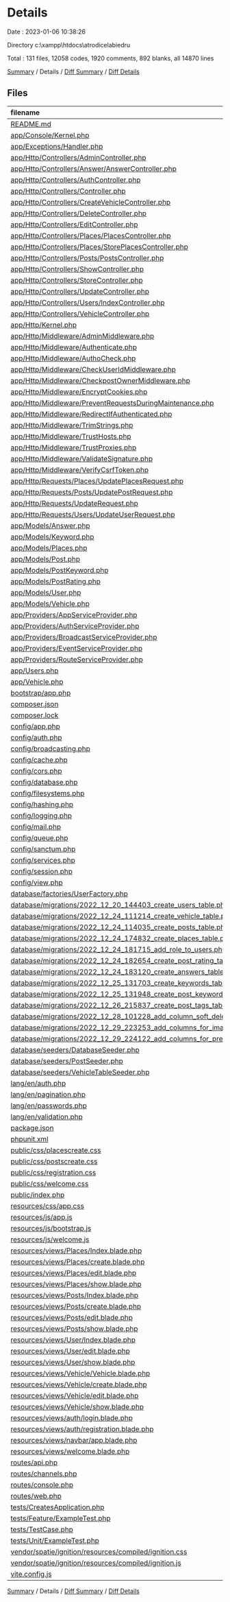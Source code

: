 # Details

Date : 2023-01-06 10:38:26

Directory c:\\xampp\\htdocs\\atrodicelabiedru

Total : 131 files,  12058 codes, 1920 comments, 892 blanks, all 14870 lines

[Summary](results.md) / Details / [Diff Summary](diff.md) / [Diff Details](diff-details.md)

## Files
| filename | language | code | comment | blank | total |
| :--- | :--- | ---: | ---: | ---: | ---: |
| [README.md](/README.md) | Markdown | 45 | 0 | 22 | 67 |
| [app/Console/Kernel.php](/app/Console/Kernel.php) | PHP | 15 | 12 | 6 | 33 |
| [app/Exceptions/Handler.php](/app/Exceptions/Handler.php) | PHP | 21 | 23 | 7 | 51 |
| [app/Http/Controllers/AdminController.php](/app/Http/Controllers/AdminController.php) | PHP | 17 | 12 | 5 | 34 |
| [app/Http/Controllers/Answer/AnswerController.php](/app/Http/Controllers/Answer/AnswerController.php) | PHP | 27 | 6 | 6 | 39 |
| [app/Http/Controllers/AuthController.php](/app/Http/Controllers/AuthController.php) | PHP | 100 | 2 | 6 | 108 |
| [app/Http/Controllers/Controller.php](/app/Http/Controllers/Controller.php) | PHP | 10 | 0 | 4 | 14 |
| [app/Http/Controllers/CreateVehicleController.php](/app/Http/Controllers/CreateVehicleController.php) | PHP | 28 | 47 | 10 | 85 |
| [app/Http/Controllers/DeleteController.php](/app/Http/Controllers/DeleteController.php) | PHP | 31 | 48 | 10 | 89 |
| [app/Http/Controllers/EditController.php](/app/Http/Controllers/EditController.php) | PHP | 29 | 47 | 10 | 86 |
| [app/Http/Controllers/Places/PlacesController.php](/app/Http/Controllers/Places/PlacesController.php) | PHP | 41 | 42 | 10 | 93 |
| [app/Http/Controllers/Places/StorePlacesController.php](/app/Http/Controllers/Places/StorePlacesController.php) | PHP | 41 | 47 | 11 | 99 |
| [app/Http/Controllers/Posts/PostsController.php](/app/Http/Controllers/Posts/PostsController.php) | PHP | 98 | 50 | 12 | 160 |
| [app/Http/Controllers/ShowController.php](/app/Http/Controllers/ShowController.php) | PHP | 29 | 47 | 10 | 86 |
| [app/Http/Controllers/StoreController.php](/app/Http/Controllers/StoreController.php) | PHP | 40 | 52 | 9 | 101 |
| [app/Http/Controllers/UpdateController.php](/app/Http/Controllers/UpdateController.php) | PHP | 32 | 47 | 9 | 88 |
| [app/Http/Controllers/Users/IndexController.php](/app/Http/Controllers/Users/IndexController.php) | PHP | 64 | 51 | 12 | 127 |
| [app/Http/Controllers/VehicleController.php](/app/Http/Controllers/VehicleController.php) | PHP | 12 | 5 | 4 | 21 |
| [app/Http/Kernel.php](/app/Http/Kernel.php) | PHP | 44 | 21 | 7 | 72 |
| [app/Http/Middleware/AdminMiddleware.php](/app/Http/Middleware/AdminMiddleware.php) | PHP | 17 | 7 | 5 | 29 |
| [app/Http/Middleware/Authenticate.php](/app/Http/Middleware/Authenticate.php) | PHP | 12 | 6 | 4 | 22 |
| [app/Http/Middleware/AuthoCheck.php](/app/Http/Middleware/AuthoCheck.php) | PHP | 14 | 7 | 4 | 25 |
| [app/Http/Middleware/CheckUserIdMiddleware.php](/app/Http/Middleware/CheckUserIdMiddleware.php) | PHP | 16 | 12 | 5 | 33 |
| [app/Http/Middleware/CheckpostOwnerMiddleware.php](/app/Http/Middleware/CheckpostOwnerMiddleware.php) | PHP | 22 | 12 | 4 | 38 |
| [app/Http/Middleware/EncryptCookies.php](/app/Http/Middleware/EncryptCookies.php) | PHP | 8 | 6 | 4 | 18 |
| [app/Http/Middleware/PreventRequestsDuringMaintenance.php](/app/Http/Middleware/PreventRequestsDuringMaintenance.php) | PHP | 8 | 6 | 4 | 18 |
| [app/Http/Middleware/RedirectIfAuthenticated.php](/app/Http/Middleware/RedirectIfAuthenticated.php) | PHP | 19 | 8 | 6 | 33 |
| [app/Http/Middleware/TrimStrings.php](/app/Http/Middleware/TrimStrings.php) | PHP | 11 | 5 | 4 | 20 |
| [app/Http/Middleware/TrustHosts.php](/app/Http/Middleware/TrustHosts.php) | PHP | 12 | 5 | 4 | 21 |
| [app/Http/Middleware/TrustProxies.php](/app/Http/Middleware/TrustProxies.php) | PHP | 14 | 10 | 5 | 29 |
| [app/Http/Middleware/ValidateSignature.php](/app/Http/Middleware/ValidateSignature.php) | PHP | 8 | 11 | 4 | 23 |
| [app/Http/Middleware/VerifyCsrfToken.php](/app/Http/Middleware/VerifyCsrfToken.php) | PHP | 8 | 6 | 4 | 18 |
| [app/Http/Requests/Places/UpdatePlacesRequest.php](/app/Http/Requests/Places/UpdatePlacesRequest.php) | PHP | 16 | 10 | 5 | 31 |
| [app/Http/Requests/Posts/UpdatePostRequest.php](/app/Http/Requests/Posts/UpdatePostRequest.php) | PHP | 21 | 10 | 6 | 37 |
| [app/Http/Requests/UpdateRequest.php](/app/Http/Requests/UpdateRequest.php) | PHP | 22 | 10 | 5 | 37 |
| [app/Http/Requests/Users/UpdateUserRequest.php](/app/Http/Requests/Users/UpdateUserRequest.php) | PHP | 33 | 11 | 6 | 50 |
| [app/Models/Answer.php](/app/Models/Answer.php) | PHP | 15 | 0 | 6 | 21 |
| [app/Models/Keyword.php](/app/Models/Keyword.php) | PHP | 8 | 0 | 4 | 12 |
| [app/Models/Places.php](/app/Models/Places.php) | PHP | 10 | 0 | 5 | 15 |
| [app/Models/Post.php](/app/Models/Post.php) | PHP | 24 | 0 | 7 | 31 |
| [app/Models/PostKeyword.php](/app/Models/PostKeyword.php) | PHP | 8 | 0 | 4 | 12 |
| [app/Models/PostRating.php](/app/Models/PostRating.php) | PHP | 10 | 0 | 4 | 14 |
| [app/Models/User.php](/app/Models/User.php) | PHP | 16 | 0 | 6 | 22 |
| [app/Models/Vehicle.php](/app/Models/Vehicle.php) | PHP | 13 | 1 | 5 | 19 |
| [app/Providers/AppServiceProvider.php](/app/Providers/AppServiceProvider.php) | PHP | 12 | 12 | 5 | 29 |
| [app/Providers/AuthServiceProvider.php](/app/Providers/AuthServiceProvider.php) | PHP | 12 | 13 | 6 | 31 |
| [app/Providers/BroadcastServiceProvider.php](/app/Providers/BroadcastServiceProvider.php) | PHP | 12 | 5 | 5 | 22 |
| [app/Providers/EventServiceProvider.php](/app/Providers/EventServiceProvider.php) | PHP | 21 | 16 | 6 | 43 |
| [app/Providers/RouteServiceProvider.php](/app/Providers/RouteServiceProvider.php) | PHP | 28 | 17 | 8 | 53 |
| [app/Users.php](/app/Users.php) | PHP | 19 | 16 | 9 | 44 |
| [app/Vehicle.php](/app/Vehicle.php) | PHP | 9 | 0 | 4 | 13 |
| [bootstrap/app.php](/bootstrap/app.php) | PHP | 17 | 30 | 9 | 56 |
| [composer.json](/composer.json) | JSON | 65 | 0 | 1 | 66 |
| [composer.lock](/composer.lock) | JSON | 7,839 | 0 | 1 | 7,840 |
| [config/app.php](/config/app.php) | PHP | 48 | 134 | 34 | 216 |
| [config/auth.php](/config/auth.php) | PHP | 28 | 70 | 14 | 112 |
| [config/broadcasting.php](/config/broadcasting.php) | PHP | 35 | 23 | 13 | 71 |
| [config/cache.php](/config/cache.php) | PHP | 58 | 34 | 19 | 111 |
| [config/cors.php](/config/cors.php) | PHP | 3 | 29 | 3 | 35 |
| [config/database.php](/config/database.php) | PHP | 83 | 47 | 22 | 152 |
| [config/filesystems.php](/config/filesystems.php) | PHP | 32 | 32 | 13 | 77 |
| [config/hashing.php](/config/hashing.php) | PHP | 12 | 32 | 9 | 53 |
| [config/logging.php](/config/logging.php) | PHP | 70 | 34 | 19 | 123 |
| [config/mail.php](/config/mail.php) | PHP | 53 | 47 | 19 | 119 |
| [config/queue.php](/config/queue.php) | PHP | 47 | 32 | 15 | 94 |
| [config/sanctum.php](/config/sanctum.php) | PHP | 15 | 41 | 12 | 68 |
| [config/services.php](/config/services.php) | PHP | 17 | 11 | 7 | 35 |
| [config/session.php](/config/session.php) | PHP | 22 | 147 | 33 | 202 |
| [config/view.php](/config/view.php) | PHP | 10 | 20 | 7 | 37 |
| [database/factories/UserFactory.php](/database/factories/UserFactory.php) | PHP | 23 | 13 | 5 | 41 |
| [database/migrations/2022_12_20_144403_create_users_table.php](/database/migrations/2022_12_20_144403_create_users_table.php) | PHP | 27 | 10 | 4 | 41 |
| [database/migrations/2022_12_24_111214_create_vehicle_table.php](/database/migrations/2022_12_24_111214_create_vehicle_table.php) | PHP | 19 | 10 | 4 | 33 |
| [database/migrations/2022_12_24_114035_create_posts_table.php](/database/migrations/2022_12_24_114035_create_posts_table.php) | PHP | 23 | 13 | 4 | 40 |
| [database/migrations/2022_12_24_174832_create_places_table.php](/database/migrations/2022_12_24_174832_create_places_table.php) | PHP | 19 | 13 | 4 | 36 |
| [database/migrations/2022_12_24_181715_add_role_to_users.php](/database/migrations/2022_12_24_181715_add_role_to_users.php) | PHP | 19 | 10 | 4 | 33 |
| [database/migrations/2022_12_24_182654_create_post_rating_table.php](/database/migrations/2022_12_24_182654_create_post_rating_table.php) | PHP | 21 | 14 | 4 | 39 |
| [database/migrations/2022_12_24_183120_create_answers_table.php](/database/migrations/2022_12_24_183120_create_answers_table.php) | PHP | 21 | 14 | 5 | 40 |
| [database/migrations/2022_12_25_131703_create_keywords_table.php](/database/migrations/2022_12_25_131703_create_keywords_table.php) | PHP | 19 | 10 | 4 | 33 |
| [database/migrations/2022_12_25_131948_create_post_keywords_table.php](/database/migrations/2022_12_25_131948_create_post_keywords_table.php) | PHP | 20 | 10 | 4 | 34 |
| [database/migrations/2022_12_26_215837_create_post_tags_table.php](/database/migrations/2022_12_26_215837_create_post_tags_table.php) | PHP | 20 | 10 | 4 | 34 |
| [database/migrations/2022_12_28_101228_add_column_soft_deletes_to_vehicle_table.php](/database/migrations/2022_12_28_101228_add_column_soft_deletes_to_vehicle_table.php) | PHP | 19 | 10 | 4 | 33 |
| [database/migrations/2022_12_29_223253_add_columns_for_images_to_posts_table.php](/database/migrations/2022_12_29_223253_add_columns_for_images_to_posts_table.php) | PHP | 19 | 10 | 4 | 33 |
| [database/migrations/2022_12_29_224122_add_columns_for_previewimages_to_posts_table.php](/database/migrations/2022_12_29_224122_add_columns_for_previewimages_to_posts_table.php) | PHP | 19 | 10 | 4 | 33 |
| [database/seeders/DatabaseSeeder.php](/database/seeders/DatabaseSeeder.php) | PHP | 9 | 11 | 5 | 25 |
| [database/seeders/PostSeeder.php](/database/seeders/PostSeeder.php) | PHP | 12 | 5 | 4 | 21 |
| [database/seeders/VehicleTableSeeder.php](/database/seeders/VehicleTableSeeder.php) | PHP | 15 | 5 | 4 | 24 |
| [lang/en/auth.php](/lang/en/auth.php) | PHP | 6 | 10 | 5 | 21 |
| [lang/en/pagination.php](/lang/en/pagination.php) | PHP | 5 | 10 | 5 | 20 |
| [lang/en/passwords.php](/lang/en/passwords.php) | PHP | 8 | 10 | 5 | 23 |
| [lang/en/validation.php](/lang/en/validation.php) | PHP | 140 | 30 | 9 | 179 |
| [package.json](/package.json) | JSON | 14 | 0 | 1 | 15 |
| [phpunit.xml](/phpunit.xml) | XML | 29 | 2 | 1 | 32 |
| [public/css/placescreate.css](/public/css/placescreate.css) | CSS | 0 | 0 | 1 | 1 |
| [public/css/postscreate.css](/public/css/postscreate.css) | CSS | 261 | 7 | 37 | 305 |
| [public/css/registration.css](/public/css/registration.css) | CSS | 133 | 0 | 3 | 136 |
| [public/css/welcome.css](/public/css/welcome.css) | CSS | 417 | 15 | 69 | 501 |
| [public/index.php](/public/index.php) | PHP | 14 | 30 | 12 | 56 |
| [resources/css/app.css](/resources/css/app.css) | CSS | 0 | 0 | 1 | 1 |
| [resources/js/app.js](/resources/js/app.js) | JavaScript | 11 | 0 | 1 | 12 |
| [resources/js/bootstrap.js](/resources/js/bootstrap.js) | JavaScript | 5 | 22 | 8 | 35 |
| [resources/js/welcome.js](/resources/js/welcome.js) | JavaScript | 31 | 3 | 3 | 37 |
| [resources/views/Places/Index.blade.php](/resources/views/Places/Index.blade.php) | PHP | 44 | 0 | 1 | 45 |
| [resources/views/Places/create.blade.php](/resources/views/Places/create.blade.php) | PHP | 27 | 0 | 2 | 29 |
| [resources/views/Places/edit.blade.php](/resources/views/Places/edit.blade.php) | PHP | 28 | 0 | 1 | 29 |
| [resources/views/Places/show.blade.php](/resources/views/Places/show.blade.php) | PHP | 29 | 0 | 1 | 30 |
| [resources/views/Posts/Index.blade.php](/resources/views/Posts/Index.blade.php) | PHP | 63 | 0 | 2 | 65 |
| [resources/views/Posts/create.blade.php](/resources/views/Posts/create.blade.php) | PHP | 70 | 0 | 1 | 71 |
| [resources/views/Posts/edit.blade.php](/resources/views/Posts/edit.blade.php) | PHP | 71 | 0 | 1 | 72 |
| [resources/views/Posts/show.blade.php](/resources/views/Posts/show.blade.php) | PHP | 42 | 0 | 1 | 43 |
| [resources/views/User/Index.blade.php](/resources/views/User/Index.blade.php) | PHP | 65 | 0 | 2 | 67 |
| [resources/views/User/edit.blade.php](/resources/views/User/edit.blade.php) | PHP | 55 | 0 | 1 | 56 |
| [resources/views/User/show.blade.php](/resources/views/User/show.blade.php) | PHP | 38 | 0 | 1 | 39 |
| [resources/views/Vehicle/Vehicle.blade.php](/resources/views/Vehicle/Vehicle.blade.php) | PHP | 44 | 0 | 1 | 45 |
| [resources/views/Vehicle/create.blade.php](/resources/views/Vehicle/create.blade.php) | PHP | 26 | 0 | 1 | 27 |
| [resources/views/Vehicle/edit.blade.php](/resources/views/Vehicle/edit.blade.php) | PHP | 28 | 0 | 1 | 29 |
| [resources/views/Vehicle/show.blade.php](/resources/views/Vehicle/show.blade.php) | PHP | 29 | 0 | 1 | 30 |
| [resources/views/auth/login.blade.php](/resources/views/auth/login.blade.php) | PHP | 57 | 0 | 4 | 61 |
| [resources/views/auth/registration.blade.php](/resources/views/auth/registration.blade.php) | PHP | 88 | 0 | 4 | 92 |
| [resources/views/navbar/app.blade.php](/resources/views/navbar/app.blade.php) | PHP | 62 | 0 | 2 | 64 |
| [resources/views/welcome.blade.php](/resources/views/welcome.blade.php) | PHP | 12 | 0 | 2 | 14 |
| [routes/api.php](/routes/api.php) | PHP | 6 | 10 | 4 | 20 |
| [routes/channels.php](/routes/channels.php) | PHP | 5 | 10 | 4 | 19 |
| [routes/console.php](/routes/console.php) | PHP | 6 | 10 | 4 | 20 |
| [routes/web.php](/routes/web.php) | PHP | 52 | 11 | 13 | 76 |
| [tests/CreatesApplication.php](/tests/CreatesApplication.php) | PHP | 12 | 5 | 6 | 23 |
| [tests/Feature/ExampleTest.php](/tests/Feature/ExampleTest.php) | PHP | 11 | 6 | 5 | 22 |
| [tests/TestCase.php](/tests/TestCase.php) | PHP | 7 | 0 | 4 | 11 |
| [tests/Unit/ExampleTest.php](/tests/Unit/ExampleTest.php) | PHP | 10 | 5 | 4 | 19 |
| [vendor/spatie/ignition/resources/compiled/ignition.css](/vendor/spatie/ignition/resources/compiled/ignition.css) | CSS | 1 | 2 | 0 | 3 |
| [vendor/spatie/ignition/resources/compiled/ignition.js](/vendor/spatie/ignition/resources/compiled/ignition.js) | JavaScript | 6 | 0 | 1 | 7 |
| [vite.config.js](/vite.config.js) | JavaScript | 10 | 0 | 2 | 12 |

[Summary](results.md) / Details / [Diff Summary](diff.md) / [Diff Details](diff-details.md)